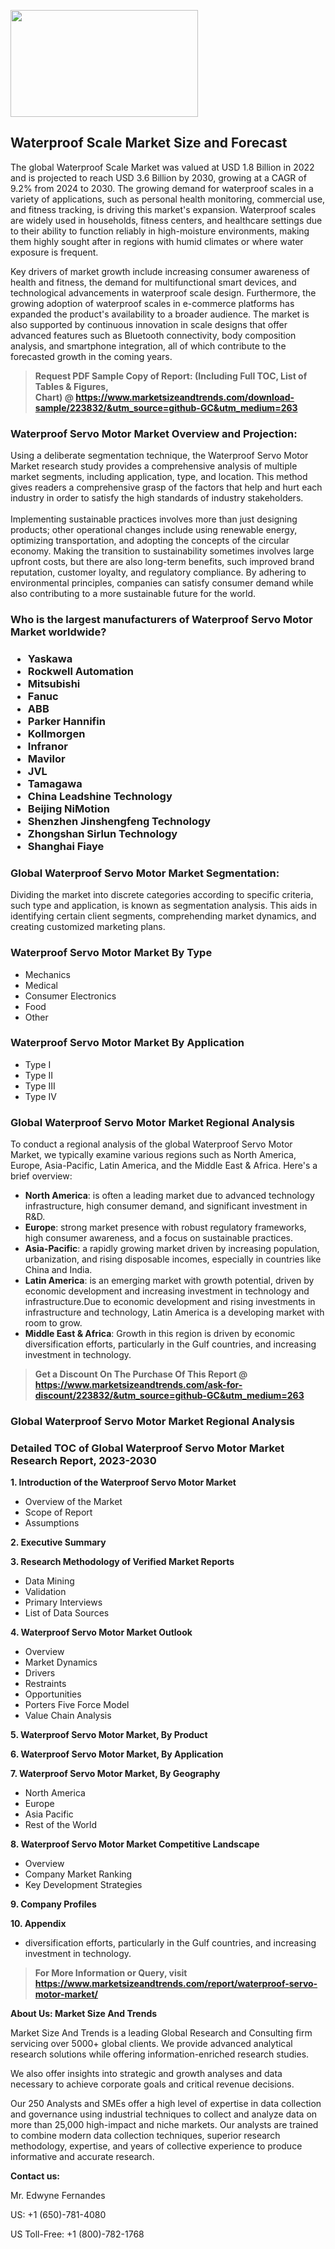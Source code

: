 <p><img class="alignnone size-medium wp-image-20088" src="https://ffe5etoiles.com/wp-content/uploads/2024/12/MST1-300x171.png" alt="" width="300" height="171" /></p><h2>Waterproof Scale Market Size and Forecast</h2><p>The global Waterproof Scale Market was valued at USD 1.8 Billion in 2022 and is projected to reach USD 3.6 Billion by 2030, growing at a CAGR of 9.2% from 2024 to 2030. The growing demand for waterproof scales in a variety of applications, such as personal health monitoring, commercial use, and fitness tracking, is driving this market's expansion. Waterproof scales are widely used in households, fitness centers, and healthcare settings due to their ability to function reliably in high-moisture environments, making them highly sought after in regions with humid climates or where water exposure is frequent.</p><p>Key drivers of market growth include increasing consumer awareness of health and fitness, the demand for multifunctional smart devices, and technological advancements in waterproof scale design. Furthermore, the growing adoption of waterproof scales in e-commerce platforms has expanded the product's availability to a broader audience. The market is also supported by continuous innovation in scale designs that offer advanced features such as Bluetooth connectivity, body composition analysis, and smartphone integration, all of which contribute to the forecasted growth in the coming years.</p></p><blockquote id="" class=""><strong>Request PDF Sample Copy of Report: (Including Full TOC, List of Tables &amp; Figures, Chart)&nbsp;@&nbsp;<strong><a href="https://www.marketsizeandtrends.com/download-sample/223832/&utm_source=github-GC&utm_medium=263" target="_blank">https://www.marketsizeandtrends.com/download-sample/223832/&utm_source=github-GC&utm_medium=263</a></strong></strong></blockquote><h3 id="" class="">Waterproof Servo Motor Market&nbsp;Overview and Projection:</h3><p id="" class="">Using a deliberate segmentation technique, the Waterproof Servo Motor Market research study provides a comprehensive analysis of multiple market segments, including application, type, and location. This method gives readers a comprehensive grasp of the factors that help and hurt each industry in order to satisfy the high standards of industry stakeholders. <br /> <br />Implementing sustainable practices involves more than just designing products; other operational changes include using renewable energy, optimizing transportation, and adopting the concepts of the circular economy. Making the transition to sustainability sometimes involves large upfront costs, but there are also long-term benefits, such improved brand reputation, customer loyalty, and regulatory compliance. By adhering to environmental principles, companies can satisfy consumer demand while also contributing to a more sustainable future for the world.</p><h3 id="" class="">Who is the largest manufacturers of&nbsp;Waterproof Servo Motor Market worldwide?</h3><h3 class=""><p><ul><li>Yaskawa </li><li> Rockwell Automation </li><li> Mitsubishi </li><li> Fanuc </li><li> ABB </li><li> Parker Hannifin </li><li> Kollmorgen </li><li> Infranor </li><li> Mavilor </li><li> JVL </li><li> Tamagawa </li><li> China Leadshine Technology </li><li> Beijing NiMotion </li><li> Shenzhen Jinshengfeng Technology </li><li> Zhongshan Sirlun Technology </li><li> Shanghai Fiaye</li></ul></p></h3><h3 id="" class="">Global&nbsp;Waterproof Servo Motor Market Segmentation:</h3><p id="" class="">Dividing the market into discrete categories according to specific criteria, such type and application, is known as segmentation analysis. This aids in identifying certain client segments, comprehending market dynamics, and creating customized marketing plans.</p><h3 id="" class="">Waterproof Servo Motor Market&nbsp;By Type</h3><p><p><ul><li>Mechanics</li><li> Medical</li><li> Consumer Electronics</li><li> Food</li><li> Other</p></li></ul></p></p><h3 id="" class="">Waterproof Servo Motor Market&nbsp;By Application</h3><p class=""><p><ul><li>Type I</li><li> Type II</li><li> Type III</li><li> Type IV</li></ul></p></p><h3 id="" class="">Global Waterproof Servo Motor Market Regional Analysis</h3><p id="" class="">To conduct a regional analysis of the global Waterproof Servo Motor Market, we typically examine various regions such as North America, Europe, Asia-Pacific, Latin America, and the Middle East &amp; Africa. Here's a brief overview:</p><ul><li><strong>North America</strong>: is often a leading market due to advanced technology infrastructure, high consumer demand, and significant investment in R&amp;D.</li><li><strong>Europe</strong>: strong market presence with robust regulatory frameworks, high consumer awareness, and a focus on sustainable practices.</li><li><strong>Asia-Pacific</strong>: a rapidly growing market driven by increasing population, urbanization, and rising disposable incomes, especially in countries like China and India.</li><li><strong>Latin America</strong>: is an emerging market with growth potential, driven by economic development and increasing investment in technology and infrastructure.Due to economic development and rising investments in infrastructure and technology, Latin America is a developing market with room to grow.</li><li><strong>Middle East &amp; Africa</strong>: Growth in this region is driven by economic diversification efforts, particularly in the Gulf countries, and increasing investment in technology.</li></ul><blockquote id="" class=""><strong>Get a Discount On The Purchase Of This Report @ <strong><a href="https://www.marketsizeandtrends.com/ask-for-discount/223832/&utm_source=github-GC&utm_medium=263" target="_blank">https://www.marketsizeandtrends.com/ask-for-discount/223832/&utm_source=github-GC&utm_medium=263</a></strong></strong></blockquote><h3 id="" class="">Global Waterproof Servo Motor Market Regional Analysis</h3><h3 id="" class="">Detailed TOC of Global Waterproof Servo Motor Market Research Report, 2023-2030</h3><p id="" class=""><strong>1. Introduction of the Waterproof Servo Motor Market</strong></p><ul><li>Overview of the Market</li><li>Scope of Report</li><li>Assumptions</li></ul><p id="" class=""><strong>2. Executive Summary</strong></p><p id="" class=""><strong>3. Research Methodology of Verified Market Reports</strong></p><ul><li>Data Mining</li><li>Validation</li><li>Primary Interviews</li><li>List of Data Sources</li></ul><p id="" class=""><strong>4. Waterproof Servo Motor Market Outlook</strong></p><ul><li>Overview</li><li>Market Dynamics</li><li>Drivers</li><li>Restraints</li><li>Opportunities</li><li>Porters Five Force Model</li><li>Value Chain Analysis</li></ul><p id="" class=""><strong>5. Waterproof Servo Motor Market, By Product</strong></p><p id="" class=""><strong>6. Waterproof Servo Motor Market, By Application</strong></p><p id="" class=""><strong>7. Waterproof Servo Motor Market, By Geography</strong></p><ul><li>North America</li><li>Europe</li><li>Asia Pacific</li><li>Rest of the World</li></ul><p id="" class=""><strong>8. Waterproof Servo Motor Market Competitive Landscape</strong></p><ul><li>Overview</li><li>Company Market Ranking</li><li>Key Development Strategies</li></ul><p id="" class=""><strong>9. Company Profiles</strong></p><p id="" class=""><strong>10. Appendix</strong></p><ul><li>diversification efforts, particularly in the Gulf countries, and increasing investment in technology.</li></ul><blockquote id="" class=""><strong>For More Information or Query, visit <strong><strong><a href="https://www.marketsizeandtrends.com/report/waterproof-servo-motor-market/" target="_blank">https://www.marketsizeandtrends.com/report/waterproof-servo-motor-market/</a></strong></strong></strong></blockquote><p id="" class=""><strong>About Us: Market Size And Trends</strong></p><p id="" class="">Market Size And Trends is a leading Global Research and Consulting firm servicing over 5000+ global clients. We provide advanced analytical research solutions while offering information-enriched research studies.</p><p id="" class="">We also offer insights into strategic and growth analyses and data necessary to achieve corporate goals and critical revenue decisions.</p><p id="" class="">Our 250 Analysts and SMEs offer a high level of expertise in data collection and governance using industrial techniques to collect and analyze data on more than 25,000 high-impact and niche markets. Our analysts are trained to combine modern data collection techniques, superior research methodology, expertise, and years of collective experience to produce informative and accurate research.</p><p id="" class=""><strong>Contact us:</strong></p><p id="" class="">Mr. Edwyne Fernandes</p><p id="" class="">US: +1 (650)-781-4080</p><p id="" class="">US Toll-Free: +1 (800)-782-1768</p>
